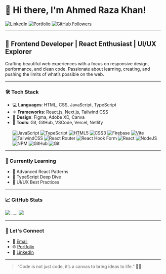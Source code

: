 # 👋 Hi there, I'm Ahmed Raza Khan! 

[![LinkedIn](https://img.shields.io/badge/LinkedIn-blue?style=flat&logo=linkedin&labelColor=blue&logoColor=white)](https://www.linkedin.com/in/ahmed-raza-khan-160523351/) 
[![Portfolio](https://img.shields.io/badge/Portfolio-Visit-green?style=flat&logo=vercel)](https://yourportfolio.com)
[![GitHub Followers](https://img.shields.io/github/followers/yourusername?label=Follow&style=social)](https://github.com/AhmedRazaKhan1020)

---

## 🚀 Frontend Developer | React Enthusiast | UI/UX Explorer  

Crafting beautiful web experiences with a focus on responsive design, performance, and clean code. Passionate about learning, creating, and pushing the limits of what’s possible on the web.

---

### 🛠️ Tech Stack
- 💻 **Languages**: HTML, CSS, JavaScript, TypeScript  
- ⚛️ **Frameworks**: React.js, Next.js, Tailwind CSS  
- 🎨 **Design**: Figma, Adobe XD, Canva  
- 🧰 **Tools**: Git, GitHub, VSCode, Vercel, Netlify  <br><br>
![JavaScript](https://img.shields.io/badge/javascript-%23323330.svg?style=for-the-badge&logo=javascript&logoColor=%23F7DF1E) ![TypeScript](https://img.shields.io/badge/typescript-%23007ACC.svg?style=for-the-badge&logo=typescript&logoColor=white) ![HTML5](https://img.shields.io/badge/html5-%23E34F26.svg?style=for-the-badge&logo=html5&logoColor=white) ![CSS3](https://img.shields.io/badge/css3-%231572B6.svg?style=for-the-badge&logo=css3&logoColor=white) ![Firebase](https://img.shields.io/badge/firebase-%23039BE5.svg?style=for-the-badge&logo=firebase) ![Vite](https://img.shields.io/badge/vite-%23646CFF.svg?style=for-the-badge&logo=vite&logoColor=white) ![TailwindCSS](https://img.shields.io/badge/tailwindcss-%2338B2AC.svg?style=for-the-badge&logo=tailwind-css&logoColor=white) ![React Router](https://img.shields.io/badge/React_Router-CA4245?style=for-the-badge&logo=react-router&logoColor=white) ![React Hook Form](https://img.shields.io/badge/React%20Hook%20Form-%23EC5990.svg?style=for-the-badge&logo=reacthookform&logoColor=white) ![React](https://img.shields.io/badge/react-%2320232a.svg?style=for-the-badge&logo=react&logoColor=%2361DAFB) ![NodeJS](https://img.shields.io/badge/node.js-6DA55F?style=for-the-badge&logo=node.js&logoColor=white) ![NPM](https://img.shields.io/badge/NPM-%23CB3837.svg?style=for-the-badge&logo=npm&logoColor=white) ![GitHub](https://img.shields.io/badge/github-%23121011.svg?style=for-the-badge&logo=github&logoColor=white) ![Git](https://img.shields.io/badge/git-%23F05033.svg?style=for-the-badge&logo=git&logoColor=white)
---
### 🌱 Currently Learning
- 🔭 Advanced React Patterns  
- 🎯 TypeScript Deep Dive  
- 🧠 UI/UX Best Practices  

---

### 📈 GitHub Stats
![](https://nirzak-streak-stats.vercel.app/?user=ahmedRazaKhan1020&theme=dark&hide_border=false) .....
![](https://github-readme-stats.vercel.app/api/top-langs/?username=ahmedRazaKhan1020&theme=dark&hide_border=false&include_all_commits=false&count_private=false&layout=compact)


---

### 💬 Let's Connect

- 💌 [Email](ahmedrazakhan2030@gmail.com)  
- 🌐 [Portfolio](https://yourportfolio.com)    
- 💼 [LinkedIn](https://www.linkedin.com/in/ahmed-raza-khan-160523351/)

---

> “Code is not just code, it’s a canvas to bring ideas to life.” 🎨💡  


<!-- Proudly created with GPRM ( https://gprm.itsvg.in ) -->
